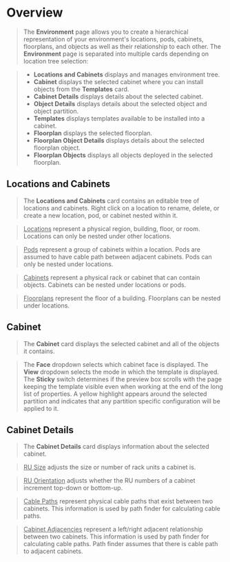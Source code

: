 # Overview
> The **Environment** page allows you to create a hierarchical representation of your environment's locations, pods, cabinets, floorplans, and objects as well as their relationship to each other. The **Environment** page is separated into multiple cards depending on location tree selection:

> - **Locations and Cabinets** displays and manages environment tree.
> - **Cabinet** displays the selected cabinet where you can install objects from the **Templates** card.
> - **Cabinet Details** displays details about the selected cabinet.
> - **Object Details** displays details about the selected object and object partition.
> - **Templates** displays templates available to be installed into a cabinet.
> - **Floorplan** displays the selected floorplan.
> - **Floorplan Object Details** displays details about the selected floorplan object.
> - **Floorplan Objects** displays all objects deployed in the selected floorplan.

## Locations and Cabinets
> The **Locations and Cabinets** card contains an editable tree of locations and cabinets.  Right click on a location to rename, delete, or create a new location, pod, or cabinet nested within it.

> <u>Locations</u> represent a physical region, building, floor, or room. Locations can only be nested under other locations.

> <u>Pods</u> represent a group of cabinets within a location. Pods are assumed to have cable path between adjacent cabinets. Pods can only be nested under locations.

> <u>Cabinets</u> represent a physical rack or cabinet that can contain objects. Cabinets can be nested under locations or pods.

> <u>Floorplans</u> represent the floor of a building. Floorplans can be nested under locations.

## Cabinet
> The **Cabinet** card displays the selected cabinet and all of the objects it contains.

> The **Face** dropdown selects which cabinet face is displayed.  The **View** dropdown selects the mode in which the template is displayed.  The **Sticky** switch determines if the preview box scrolls with the page keeping the template visible even when working at the end of the long list of properties.  A yellow highlight appears around the selected partition and indicates that any partition specific configuration will be applied to it.

## Cabinet Details
> The **Cabinet Details** card displays information about the selected cabinet.

> <u>RU Size</u> adjusts the size or number of rack units a cabinet is.

> <u>RU Orientation</u> adjusts whether the RU numbers of a cabinet increment top-down or bottom-up.

> <u>Cable Paths</u> represent physical cable paths that exist between two cabinets.  This information is used by path finder for calculating cable paths.

> <u>Cabinet Adjacencies</u> represent a left/right adjacent relationship between two cabinets.  This information is used by path finder for calculating cable paths. Path finder assumes that there is cable path to adjacent cabinets.